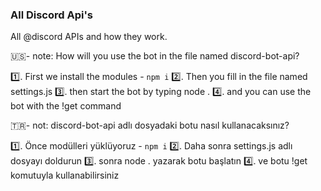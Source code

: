 ### All Discord Api's

All @discord APIs and how they work.



🇺🇸- note: How will you use the bot in the file named discord-bot-api? 

1️⃣. First we install the modules - `npm i`
2️⃣. Then you fill in the file named settings.js
3️⃣. then start the bot by typing node .
4️⃣. and you can use the bot with the !get command

🇹🇷- not: discord-bot-api adlı dosyadaki botu nasıl kullanacaksınız?

1️⃣. Önce modülleri yüklüyoruz - `npm i`
2️⃣. Daha sonra settings.js adlı dosyayı doldurun
3️⃣. sonra node . yazarak botu başlatın
4️⃣. ve botu !get komutuyla kullanabilirsiniz
